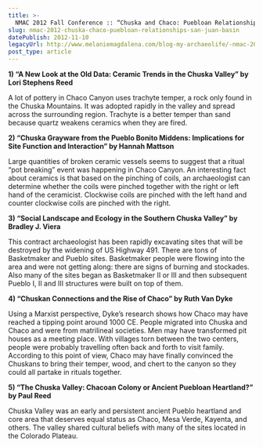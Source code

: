 ```yaml
---
title: >-
  NMAC 2012 Fall Conference :: “Chuska and Chaco: Puebloan Relationships Across the San Juan Basin”
slug: nmac-2012-chuska-chaco-puebloan-relationships-san-juan-basin
datePublish: 2012-11-10
legacyUrl: http://www.melaniemagdalena.com/blog-my-archaeolife/-nmac-2012-fall-conference-chuska-and-chaco-puebloan-relationships-across-the-san-juan-basin
post_type: article
---
```


**1) “A New Look at the Old Data: Ceramic Trends in the Chuska Valley” by Lori Stephens Reed**
  
A lot of pottery in Chaco Canyon uses trachyte temper, a rock only found in the Chuska Mountains. It was adopted rapidly in the valley and spread across the surrounding region. Trachyte is a better temper than sand because quartz weakens ceramics when they are fired.  

**2) “Chuska Grayware from the Pueblo Bonito Middens: Implications for Site Function and Interaction” by Hannah Mattson**
  
Large quantities of broken ceramic vessels seems to suggest that a ritual “pot breaking” event was happening in Chaco Canyon. An interesting fact about ceramics is that based on the pinching of coils, an archaeologist can determine whether the coils were pinched together with the right or left hand of the ceramicist. Clockwise coils are pinched with the left hand and counter clockwise coils are pinched with the right.  

**3) “Social Landscape and Ecology in the Southern Chuska Valley” by Bradley J. Viera**
  
This contract archaeologist has been rapidly excavating sites that will be destroyed by the widening of US Highway 491. There are tons of Basketmaker and Pueblo sites. Basketmaker people were flowing into the area and were not getting along: there are signs of burning and stockades. Also many of the sites began as Basketmaker II or III and then subsequent Pueblo I, II and III structures were built on top of them.

**4) “Chuskan Connections and the Rise of Chaco” by Ruth Van Dyke**

Using a Marxist perspective, Dyke’s research shows how Chaco may have reached a tipping point around 1000 CE. People migrated into Chuska and Chaco and were from matrilineal societies. Men may have transformed pit houses as a meeting place. With villages torn between the two centers, people were probably travelling often back and forth to visit family. According to this point of view, Chaco may have finally convinced the Chuskans to bring their temper, wood, and chert to the canyon so they could all partake in rituals together.  

**5) “The Chuska Valley: Chacoan Colony or Ancient Puebloan Heartland?” by Paul Reed**

Chuska Valley was an early and persistent ancient Pueblo heartland and core area that deserves equal status as Chaco, Mesa Verde, Kayenta, and others. The valley shared cultural beliefs with many of the sites located in the Colorado Plateau.
